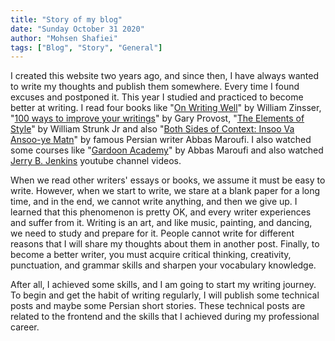 ```yaml
---
title: "Story of my blog"
date: "Sunday October 31 2020"
author: "Mohsen Shafiei"
tags: ["Blog", "Story", "General"]
---
```


I created this website two years ago, and since then, I have always wanted to write my thoughts and publish them somewhere.
Every time I found excuses and postponed it. This year I studied and practiced to become better at writing. I read four books like "[On Writing Well](https://www.amazon.com/Writing-Well-30th-Anniversary-Nonfiction-ebook/dp/B0090RVGW0/ref=sr_1_1?dchild=1&keywords=on+writing+well&qid=1604223064&s=digital-text&sr=1-1)" by William Zinsser, "[100 ways to improve your writings](https://www.amazon.com/Ways-Improve-Your-Writing-Updated-ebook/dp/B07H1V584S/ref=sr_1_1?crid=CQ9MUQ3BBEW&dchild=1&keywords=100+ways+to+improve+your+writing&qid=1604223087&s=digital-text&sprefix=100+ways+%2Cdigital-text%2C496&sr=1-1)" by Gary Provost, "[The Elements of Style](https://www.amazon.com/Elements-Style-Fourth-William-Strunk-ebook/dp/B07NPN5HTP/ref=sr_1_1?crid=OCAIAEL50196&dchild=1&keywords=the+elements+of+style&qid=1604223113&s=digital-text&sprefix=the+element%2Cdigital-text%2C364&sr=1-1)" by William Strunk Jr and also "[Both Sides of Context: Insoo Va Ansoo-ye Matn](https://www.amazon.com/gp/product/1780832680/ref=dbs_a_def_rwt_hsch_vapi_taft_p1_i6)" by famous Persian writer Abbas Maroufi. I also watched some courses like "[Gardoon Academy](https://www.youtube.com/c/GardoonAcademy/videos)" by Abbas Maroufi and also watched [Jerry B. Jenkins](https://www.youtube.com/user/NovelistJerryJenkins/videos) youtube channel videos.

When we read other writers' essays or books, we assume it must be easy to write. However, when we start to write, we stare at a blank paper for a long time, and in the end, we cannot write anything, and then we give up. I learned that this phenomenon is pretty OK, and every writer experiences and suffer from it. Writing is an art, and like music, painting, and dancing, we need to study and prepare for it. People cannot write for different reasons that I will share my thoughts about them in another post. Finally, to become a better writer, you must acquire critical thinking, creativity, punctuation, and grammar skills and sharpen your vocabulary knowledge.

After all, I achieved some skills, and I am going to start my writing journey. To begin and get the habit of writing regularly, I will publish some technical posts and maybe some Persian short stories. These technical posts are related to the frontend and the skills that I achieved during my professional career.
